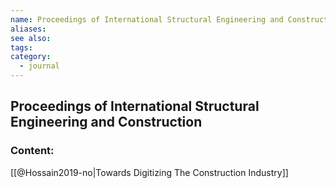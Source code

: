 ```yaml
---
name: Proceedings of International Structural Engineering and Construction
aliases:
see also:
tags:
category:
  - journal
---
```


## Proceedings of International Structural Engineering and Construction

### Content:
[[@Hossain2019-no|Towards Digitizing The Construction Industry]]